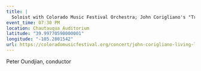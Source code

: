 ```yaml
---
title: |
  Soloist with Colorado Music Festival Orchestra; John Corigliano's "Triathlon"
event_time: 07:30 PM
location: Chautauqua Auditorium
latitude: "39.99770590000001"
longitude: "-105.2801542"
url: https://coloradomusicfestival.org/concert/john-corigliano-living-legend/
---
```

Peter Oundjian, conductor